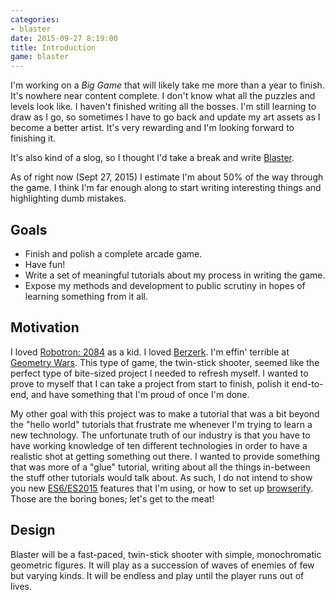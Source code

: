 ```yaml
---
categories:
- blaster
date: 2015-09-27 8:19:00
title: Introduction
game: blaster
---
```


I'm working on a _Big Game_ that will likely take me more than a year to finish. It's nowhere near content complete. I don't know what all the puzzles and levels look like. I haven't finished writing all the bosses. I'm still learning to draw as I go, so sometimes I have to go back and update my art assets as I become a better artist. It's very rewarding and I'm looking forward to finishing it.

It's also kind of a slog, so I thought I'd take a break and write [Blaster][playblaster].

As of right now (Sept 27, 2015) I estimate I'm about 50% of the way through the game. I think I'm far enough along to start writing interesting things and highlighting dumb mistakes.

## Goals

  * Finish and polish a complete arcade game.
  * Have fun!
  * Write a set of meaningful tutorials about my process in writing the game.
  * Expose my methods and development to public scrutiny in hopes of learning something from it all.

## Motivation

I loved [Robotron: 2084][robotron] as a kid. I loved [Berzerk][berzerk]. I'm effin' terrible at [Geometry Wars][geometrywars]. This type of game, the twin-stick shooter, seemed like the perfect type of bite-sized project I needed to refresh myself. I wanted to prove to myself that I can take a project from start to finish, polish it end-to-end, and have something that I'm proud of once I'm done.

My other goal with this project was to make a tutorial that was a bit beyond the "hello world" tutorials that frustrate me whenever I'm trying to learn a new technology. The unfortunate truth of our industry is that you have to have working knowledge of ten different technologies in order to have a realistic shot at getting something out there. I wanted to provide something that was more of a "glue" tutorial, writing about all the things in-between the stuff other tutorials would talk about. As such, I do not intend to show you new [ES6/ES2015][es6] features that I'm using, or how to set up [browserify][]. Those are the boring bones; let's get to the meat!

## Design

Blaster will be a fast-paced, twin-stick shooter with simple, monochromatic geometric figures. It will play as a succession of waves of enemies of few but varying kinds. It will be endless and play until the player runs out of lives.


[playblaster]: https://blaster.drhayes.io
[robotron]: https://en.wikipedia.org/wiki/Robotron:_2084
[berzerk]: https://en.wikipedia.org/wiki/Berzerk_(video_game)
[geometrywars]: https://en.wikipedia.org/wiki/Geometry_Wars
[es6]: http://www.ecma-international.org/ecma-262/6.0/
[browserify]: https://github.com/substack/node-browserify
